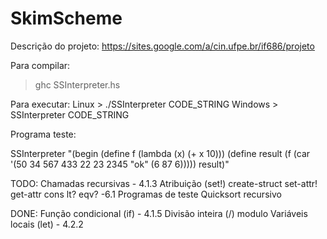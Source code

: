 SkimScheme
==========

Descrição do projeto: https://sites.google.com/a/cin.ufpe.br/if686/projeto

Para compilar:
> ghc SSInterpreter.hs

Para executar:
Linux	> ./SSInterpreter CODE_STRING
Windows	> SSInterpreter CODE_STRING

Programa teste:

SSInterpreter "(begin (define f (lambda (x) (+ x 10))) (define result (f (car '(50 34 567 433 22 23 2345 \"ok\" (6 87 6))))) result)"


TODO:
	Chamadas recursivas 	- 4.1.3
	Atribuição (set!)
	create-struct
	set-attr!
	get-attr
	cons
	lt?
	eqv? 					-6.1
	Programas de teste
	Quicksort recursivo

DONE:
	Função condicional (if)	- 4.1.5
	Divisão inteira (/)
	modulo
	Variáveis locais (let)	- 4.2.2